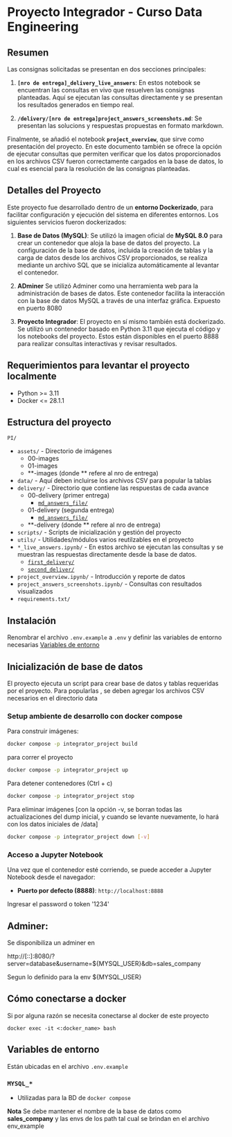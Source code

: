 # Proyecto Integrador - Curso Data Engineering

## Resumen

Las consignas solicitadas se presentan en dos secciones principales:

1. **`[nro de entrega]_delivery_live_answers`**: En estos notebook se encuentran las consultas en vivo que resuelven las consignas planteadas. Aquí se ejecutan las consultas directamente y se presentan los resultados generados en tiempo real.
  
2. **`/delivery/[nro de entrega]project_answers_screenshots.md`**: Se presentan las solucions y respuestas propuestas en formato markdown.

Finalmente, se añadió el notebook **`project_overview`**, que sirve como presentación del proyecto. En este documento también se ofrece la opción de ejecutar consultas que permiten verificar que los datos proporcionados en los archivos CSV fueron correctamente cargados en la base de datos, lo cual es esencial para la resolución de las consignas planteadas.

## Detalles del Proyecto

Este proyecto fue desarrollado dentro de un **entorno Dockerizado**, para facilitar configuración y ejecución del sistema en diferentes entornos. Los siguientes servicios fueron dockerizados:

1. **Base de Datos (MySQL)**: 
   Se utilizó la imagen oficial de **MySQL 8.0** para crear un contenedor que aloja la base de datos del proyecto. La configuración de la base de datos, incluida la creación de tablas y la carga de datos desde los archivos CSV proporcionados, se realiza mediante un archivo SQL que se inicializa automáticamente al levantar el contenedor.

2. **ADminer** Se utilizó Adminer como una herramienta web para la administración de bases de datos. Este contenedor facilita la interacción con la base de datos MySQL a través de una interfaz gráfica. Expuesto en puerto 8080

3. **Proyecto Integrador**:
El proyecto en sí mismo también está dockerizado. Se utilizó un contenedor basado en Python 3.11 que ejecuta el código y los notebooks del proyecto. Estos están disponibles en el puerto 8888 para realizar consultas interactivas y revisar  resultados.

## Requerimientos para levantar el proyecto localmente

- Python >= 3.11
- Docker <= 28.1.1

## Estructura del proyecto

`PI/`
- `assets/` - Directorio de imágenes
   - 00-images
   - 01-images
   - **-images (donde ** refere al nro de entrega)
 - `data/` - Aquí deben incluirse los archivos CSV para popular la tablas
 - `delivery/` - Directorio que contiene las respuestas de cada avance
   - 00-delivery (primer entrega)
      - [`md_answers_file/`](./app/PI/delivery/00-first-delivery/project_answers_screenshots.md)
   - 01-delivery (segunda entrega)
      - [`md_answers_file/`](./app/PI/delivery/01-second-delivery/project_answers_screenshots.md)
   - **-delivery (donde ** refere al nro de entrega)
 - `scripts/` - Scripts de inicialización y gestión del proyecto
 - `utils/` - Utilidades/módulos varios reutilzables en el proyecto
 - `*_live_answers.ipynb/` - En estos archivo se ejecutan las consultas y se muestran las respuestas directamente desde la base de datos. 
   - [`first_delivery/`](./app/PI/1st_delivery_live_answers.ipynb)
   - [`second_deliver/`](./app/PI/2nd_delivery_live_answers.ipynb)
 - `project_overview.ipynb/` - Introducción y reporte de datos
 - `project_answers_screenshots.ipynb/` - Consultas con resultados visualizados
 - `requirements.txt/` 


## Instalación

Renombrar el archivo `.env.example` a `.env` y definir las variables de entorno necesarias [Variables de entorno](#variables-de-entorno)


## Inicialización de base de datos 

El proyecto ejecuta un script para crear base de datos y tablas requeridas por el proyecto. Para popularlas , se deben agregar los archivos CSV necesarios en el directorio data

### Setup ambiente de desarrollo con docker compose

Para construir imágenes:
```bash
docker compose -p integrator_project build
```

para correr el proyecto
```bash
docker compose -p integrator_project up
```

Para detener contenedores (Ctrl + c)
```bash
docker compose -p integrator_project stop
```

Para eliminar imágenes [con la opción -v, se borran todas las actualizaciones del dump inicial, y cuando se levante nuevamente, lo hará con los datos iniciales de /data]
```bash
docker compose -p integrator_project down [-v]
```

###  Acceso a Jupyter Notebook

Una vez que el contenedor esté corriendo, se puede acceder a Jupyter Notebook desde el navegador:

- **Puerto por defecto (8888)**: `http://localhost:8888`

Ingresar el password o token '1234'

## Adminer:

Se disponibiliza un adminer en 

http://[::]:8080/?server=database&username=${MYSQL_USER}&db=sales_company

Segun lo definido para la env ${MYSQL_USER} 

## Cómo conectarse a docker

Si por alguna razón se necesita conectarse al docker de este proyecto

``docker exec -it <:docker_name> bash``

## Variables de entorno

Están ubicadas en el archivo `.env.example`

### `MYSQL_*`
- Utilizadas para la BD de `docker compose`

**Nota** Se debe mantener el nombre de la base de datos como __sales_company__ y las envs de los path tal cual se brindan en el archivo env_example
